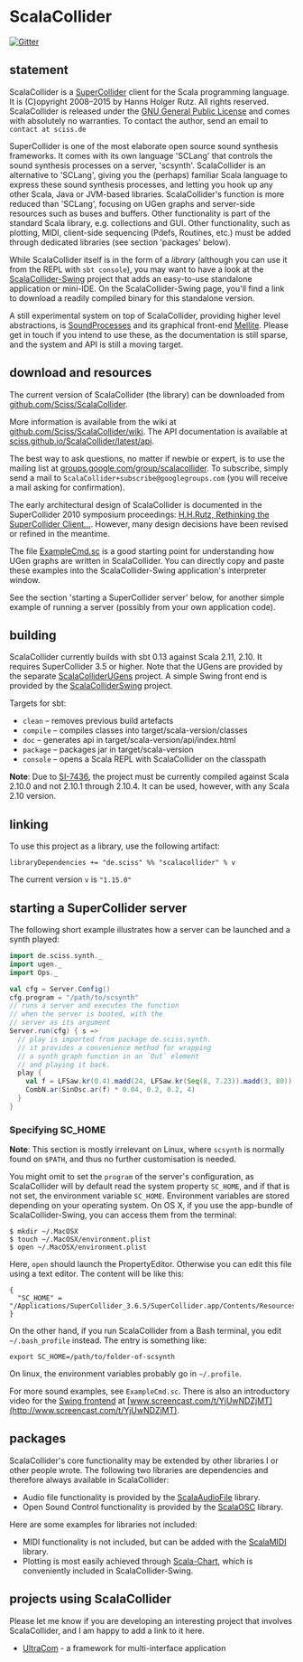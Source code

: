 # ScalaCollider

[![Gitter](https://badges.gitter.im/Join%20Chat.svg)](https://gitter.im/Sciss/ScalaCollider?utm_source=badge&utm_medium=badge&utm_campaign=pr-badge&utm_content=badge)

## statement

ScalaCollider is a [SuperCollider](http://supercollider.sf.net) client for the Scala programming language. It is (C)opyright 2008&ndash;2015 by Hanns Holger Rutz. All rights reserved. ScalaCollider is released under the [GNU General Public License](http://github.com/Sciss/ScalaCollider/blob/master/LICENSE) and comes with absolutely no warranties. To contact the author, send an email to `contact at sciss.de`

SuperCollider is one of the most elaborate open source sound synthesis frameworks. It comes with its own language 'SCLang' that controls the sound synthesis processes on a server, 'scsynth'. ScalaCollider is an alternative to 'SCLang', giving you the (perhaps) familiar Scala language to express these sound synthesis processes, and letting you hook up any other Scala, Java or JVM-based libraries. ScalaCollider's function is more reduced than 'SCLang', focusing on UGen graphs and server-side resources such as buses and buffers. Other functionality is part of the standard Scala library, e.g. collections and GUI. Other functionality, such as plotting, MIDI, client-side sequencing (Pdefs, Routines, etc.) must be added through dedicated libraries (see section 'packages' below).

While ScalaCollider itself is in the form of a _library_ (although you can use it from the REPL with `sbt console`), you may want to have a look at the [ScalaCollider-Swing](http://github.com/Sciss/ScalaColliderSwing) project that adds an easy-to-use standalone application or mini-IDE. On the ScalaCollider-Swing page, you'll find a link to download a readily compiled binary for this standalone version.

A still experimental system on top of ScalaCollider, providing higher level abstractions, is [SoundProcesses](http://github.com/Sciss/SoundProcesses) and its graphical front-end [Mellite](http://github.com/Sciss/Mellite). Please get in touch if you intend to use these, as the documentation is still sparse, and the system and API is still a moving target.

## download and resources

The current version of ScalaCollider (the library) can be downloaded from [github.com/Sciss/ScalaCollider](http://github.com/Sciss/ScalaCollider).

More information is available from the wiki at [github.com/Sciss/ScalaCollider/wiki](http://github.com/Sciss/ScalaCollider/wiki). The API documentation is available at [sciss.github.io/ScalaCollider/latest/api](http://sciss.github.io/ScalaCollider/latest/api/).

The best way to ask questions, no matter if newbie or expert, is to use the mailing list at [groups.google.com/group/scalacollider](http://groups.google.com/group/scalacollider). To subscribe, simply send a mail to `ScalaCollider+subscribe@googlegroups.com` (you will receive a mail asking for confirmation).

The early architectural design of ScalaCollider is documented in the SuperCollider 2010 symposium proceedings: [H.H.Rutz, Rethinking the SuperCollider Client...](http://cmr.soc.plymouth.ac.uk/publications/Rutz_SuperCollider2010.pdf). However, many design decisions have been revised or refined in the meantime.

The file [ExampleCmd.sc](https://raw.githubusercontent.com/Sciss/ScalaCollider/master/ExampleCmd.sc) is a good starting point for understanding how UGen graphs are written in ScalaCollider. You can directly copy and paste these examples into the ScalaCollider-Swing application's interpreter window.

See the section 'starting a SuperCollider server' below, for another simple example of running a server (possibly from your own application code).

## building

ScalaCollider currently builds with sbt 0.13 against Scala 2.11, 2.10. It requires SuperCollider 3.5 or higher. Note that the UGens are provided by the separate [ScalaColliderUGens](http://github.com/Sciss/ScalaColliderUGens) project. A simple Swing front end is provided by the [ScalaColliderSwing](http://github.com/Sciss/ScalaColliderSwing) project.

Targets for sbt:

* `clean` &ndash; removes previous build artefacts
* `compile` &ndash; compiles classes into target/scala-version/classes
* `doc` &ndash; generates api in target/scala-version/api/index.html
* `package` &ndash; packages jar in target/scala-version
* `console` &ndash; opens a Scala REPL with ScalaCollider on the classpath

__Note__: Due to [SI-7436](https://issues.scala-lang.org/browse/SI-7436), the project must be currently compiled against Scala 2.10.0 and not 2.10.1 through 2.10.4. It can be used, however, with any Scala 2.10 version.

## linking

To use this project as a library, use the following artifact:

    libraryDependencies += "de.sciss" %% "scalacollider" % v

The current version `v` is `"1.15.0"`

## starting a SuperCollider server

The following short example illustrates how a server can be launched and a synth played:

```scala
import de.sciss.synth._
import ugen._
import Ops._

val cfg = Server.Config()
cfg.program = "/path/to/scsynth"
// runs a server and executes the function
// when the server is booted, with the
// server as its argument 
Server.run(cfg) { s =>
  // play is imported from package de.sciss.synth.
  // it provides a convenience method for wrapping
  // a synth graph function in an `Out` element
  // and playing it back.
  play {
    val f = LFSaw.kr(0.4).madd(24, LFSaw.kr(Seq(8, 7.23)).madd(3, 80)).midicps
    CombN.ar(SinOsc.ar(f) * 0.04, 0.2, 0.2, 4)
  }
}    
```

### Specifying SC_HOME

__Note__: This section is mostly irrelevant on Linux, where `scsynth` is normally found on `$PATH`, and thus no further customisation is needed.

You might omit to set the `program` of the server's configuration, as ScalaCollider will by default read the system property `SC_HOME`, and if that is not set, the environment variable `SC_HOME`. Environment variables are stored depending on your operating system. On OS X, if you use the app-bundle of ScalaCollider-Swing, you can access them from the terminal:

    $ mkdir ~/.MacOSX
    $ touch ~/.MacOSX/environment.plist
    $ open ~/.MacOSX/environment.plist

Here, `open` should launch the PropertyEditor. Otherwise you can edit this file using a text editor. The content will be like this:

    {
      "SC_HOME" = "/Applications/SuperCollider_3.6.5/SuperCollider.app/Contents/Resources/";
    }

On the other hand, if you run ScalaCollider from a Bash terminal, you edit `~/.bash_profile` instead. The entry is something like:

    export SC_HOME=/path/to/folder-of-scsynth

On linux, the environment variables probably go in `~/.profile`.

For more sound examples, see `ExampleCmd.sc`. There is also an introductory video for the [Swing frontend](http://github.com/Sciss/ScalaColliderSwing) at [www.screencast.com/t/YjUwNDZjMT](http://www.screencast.com/t/YjUwNDZjMT).

## packages

ScalaCollider's core functionality may be extended by other libraries I or other people wrote. The following two libraries are dependencies and therefore always available in ScalaCollider:

- Audio file functionality is provided by the [ScalaAudioFile](http://github.com/Sciss/ScalaAudioFile) library.
- Open Sound Control functionality is provided by the [ScalaOSC](http://github.com/Sciss/ScalaOSC) library.

Here are some examples for libraries not included:

- MIDI functionality is not included, but can be added with the [ScalaMIDI](http://github.com/Sciss/ScalaMIDI) library.
- Plotting is most easily achieved through [Scala-Chart](https://github.com/wookietreiber/scala-chart), which is conveniently included in ScalaCollider-Swing.

## projects using ScalaCollider

Please let me know if you are developing an interesting project that involves ScalaCollider, and I am happy to add a link to it here.

- [UltraCom](https://github.com/lodsb/UltraCom/) - a framework for multi-interface application
